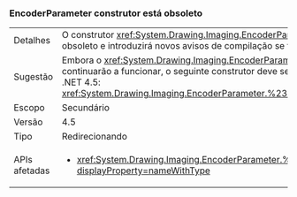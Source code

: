### <a name="encoderparameter-ctor-is-obsolete"></a>EncoderParameter construtor está obsoleto

|   |   |
|---|---|
|Detalhes|O construtor <xref:System.Drawing.Imaging.EncoderParameter.%23ctor(System.Drawing.Imaging.Encoder,System.Int32,System.Int32,System.Int32,System.Int32)> agora está obsoleto e introduzirá novos avisos de compilação se for usado.|
|Sugestão|Embora o <xref:System.Drawing.Imaging.EncoderParameter.%23ctor(System.Drawing.Imaging.Encoder,System.Int32,System.Int32,System.Int32,System.Int32)>construtor continuarão a funcionar, o seguinte construtor deve ser usado em vez disso, para evitar o aviso de compilação obsoleto ao compilar novamente o código com as ferramentas do .NET 4.5: <xref:System.Drawing.Imaging.EncoderParameter.%23ctor(System.Drawing.Imaging.Encoder,System.Int32,System.Drawing.Imaging.EncoderParameterValueType,System.IntPtr)>.|
|Escopo|Secundário|
|Versão|4.5|
|Tipo|Redirecionando|
|APIs afetadas|<ul><li><xref:System.Drawing.Imaging.EncoderParameter.%23ctor(System.Drawing.Imaging.Encoder,System.Int32,System.Int32,System.Int32,System.Int32)?displayProperty=nameWithType></li></ul>|

